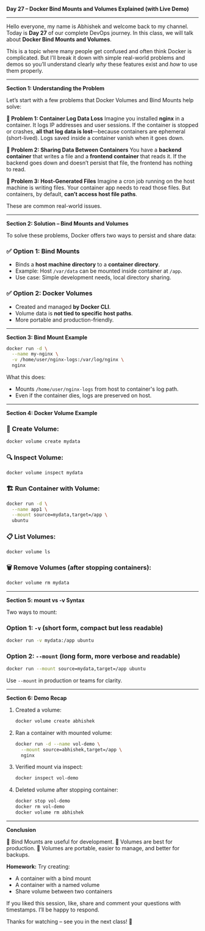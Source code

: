 **Day 27 – Docker Bind Mounts and Volumes Explained (with Live Demo)**

---

Hello everyone, my name is Abhishek and welcome back to my channel. Today is **Day 27** of our complete DevOps journey. In this class, we will talk about **Docker Bind Mounts and Volumes**.

This is a topic where many people get confused and often think Docker is complicated. But I’ll break it down with simple real-world problems and demos so you’ll understand clearly *why* these features exist and *how* to use them properly.

---

**Section 1: Understanding the Problem**

Let’s start with a few problems that Docker Volumes and Bind Mounts help solve:

**🧪 Problem 1: Container Log Data Loss**
Imagine you installed **nginx** in a container. It logs IP addresses and user sessions. If the container is stopped or crashes, **all that log data is lost**—because containers are ephemeral (short-lived). Logs saved inside a container vanish when it goes down.

**🧪 Problem 2: Sharing Data Between Containers**
You have a **backend container** that writes a file and a **frontend container** that reads it. If the backend goes down and doesn’t persist that file, the frontend has nothing to read.

**🧪 Problem 3: Host-Generated Files**
Imagine a cron job running on the host machine is writing files. Your container app needs to read those files. But containers, by default, **can’t access host file paths**.

These are common real-world issues.

---

**Section 2: Solution – Bind Mounts and Volumes**

To solve these problems, Docker offers two ways to persist and share data:

### ✅ Option 1: Bind Mounts

* Binds a **host machine directory** to a **container directory**.
* Example: Host `/var/data` can be mounted inside container at `/app`.
* Use case: Simple development needs, local directory sharing.

### ✅ Option 2: Docker Volumes

* Created and managed **by Docker CLI**.
* Volume data is **not tied to specific host paths**.
* More portable and production-friendly.

---

**Section 3: Bind Mount Example**

```bash
docker run -d \
  --name my-nginx \
  -v /home/user/nginx-logs:/var/log/nginx \
  nginx
```

What this does:

* Mounts `/home/user/nginx-logs` from host to container's log path.
* Even if the container dies, logs are preserved on host.

---

**Section 4: Docker Volume Example**

### 🔨 Create Volume:

```bash
docker volume create mydata
```

### 🔍 Inspect Volume:

```bash
docker volume inspect mydata
```

### 🏗️ Run Container with Volume:

```bash
docker run -d \
  --name app1 \
  --mount source=mydata,target=/app \
  ubuntu
```

### 📋 List Volumes:

```bash
docker volume ls
```

### 🗑️ Remove Volumes (after stopping containers):

```bash
docker volume rm mydata
```

---

**Section 5: mount vs -v Syntax**

Two ways to mount:

### Option 1: `-v` (short form, compact but less readable)

```bash
docker run -v mydata:/app ubuntu
```

### Option 2: `--mount` (long form, more verbose and readable)

```bash
docker run --mount source=mydata,target=/app ubuntu
```

Use `--mount` in production or teams for clarity.

---

**Section 6: Demo Recap**

1. Created a volume:

   ```bash
   docker volume create abhishek
   ```
2. Ran a container with mounted volume:

   ```bash
   docker run -d --name vol-demo \
     --mount source=abhishek,target=/app \
     nginx
   ```
3. Verified mount via inspect:

   ```bash
   docker inspect vol-demo
   ```
4. Deleted volume after stopping container:

   ```bash
   docker stop vol-demo
   docker rm vol-demo
   docker volume rm abhishek
   ```

---

**Conclusion**

📌 Bind Mounts are useful for development.
📌 Volumes are best for production.
📌 Volumes are portable, easier to manage, and better for backups.

**Homework:** Try creating:

* A container with a bind mount
* A container with a named volume
* Share volume between two containers

If you liked this session, like, share and comment your questions with timestamps. I’ll be happy to respond.

Thanks for watching – see you in the next class! 🚀
